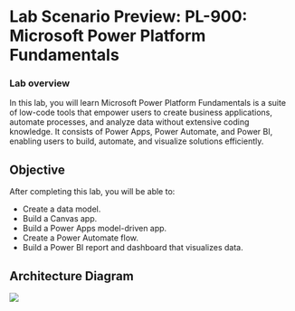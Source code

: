 # Lab Scenario Preview: PL-900: Microsoft Power Platform Fundamentals

### Lab overview

In this lab, you will learn Microsoft Power Platform Fundamentals is a suite of low-code tools that empower users to create business applications, automate processes, and analyze data without extensive coding knowledge. It consists of Power Apps, Power Automate, and Power BI, enabling users to build, automate, and visualize solutions efficiently.

## Objective
  
After completing this lab, you will be able to:

- Create a data model.
- Build a Canvas app.
- Build a Power Apps model-driven app.
- Create a Power Automate flow.
- Build a Power BI report and dashboard that visualizes data.

## Architecture Diagram

 ![](media/lab1-archy.png)
